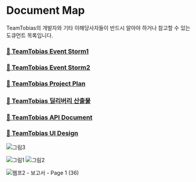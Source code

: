 # Document Map
TeamTobias의 개발자와 기타 이해당사자들이 반드시 알아야 하거나 참고할 수 있는 도큐먼트 목록입니다.

### <a href="https://lucid.app/lucidspark/9c0f0429-931e-4214-ad14-50d2d34c8dc7/edit?viewport_loc=-62974%2C-15050%2C31758%2C37647%2C0_0&invitationId=inv_6fb1fa47-096d-4e51-867d-a6a0688f89a7">📑 TeamTobias Event Storm1</a>

### <a href="https://lucid.app/lucidspark/9c0f0429-931e-4214-ad14-50d2d34c8dc7/edit?viewport_loc=-62974%2C-15050%2C31758%2C37647%2C0_0&invitationId=inv_6fb1fa47-096d-4e51-867d-a6a0688f89a7">📑 TeamTobias Event Storm2</a>

### <a href="https://docs.google.com/document/d/1LjLXu1h9YedN6k5wVyDohNSnhSKWZdMrXFdzHOmjqP4/edit?usp=sharing">📑 TeamTobias Project Plan</a>

### <a href="https://docs.google.com/document/d/1z0dmOXMOI8bYtGv3EmK0s5OMABML1IjpU5YiMaBqoO8/edit?usp=sharing">📑 TeamTobias 딜리버리 산출물</a>

### <a href="https://docs.google.com/spreadsheets/d/1q6MVIjNOgXmOh6OkNUHk78AwVqbJ46vdswTZDlWD_GE/edit?usp=sharing">📑 TeamTobias API Document</a>

### <a href="https://www.figma.com/file/XTqDeITWqvwl121WOw3aVK/TeamTobias?type=design&node-id=0%3A1&t=RGLYnd4YQ7WQazFJ-1">📑 TeamTobias UI Design</a>




![그림3](https://user-images.githubusercontent.com/46955032/203273339-2c6f6e93-32a3-46d9-8908-89cb882d9f08.png)


![그림1](https://user-images.githubusercontent.com/46955032/203825665-c8d665f9-bd32-45df-aecf-8c5e950dea5a.png)
![그림2](https://user-images.githubusercontent.com/46955032/203825978-6105ae76-f440-4d4f-ad17-b1a2b5fee76e.png)

![웹프2 - 보고서 - Page 1 (36)](https://user-images.githubusercontent.com/46955032/210129191-a80a925d-73a1-4b67-b2b0-b159e4ca1e89.png)




<!--

**Here are some ideas to get you started:**

🙋‍♀️ A short introduction - what is your organization all about?
🌈 Contribution guidelines - how can the community get involved?
👩‍💻 Useful resources - where can the community find your docs? Is there anything else the community should know?
🍿 Fun facts - what does your team eat for breakfast?
🧙 Remember, you can do mighty things with the power of [Markdown](https://docs.github.com/github/writing-on-github/getting-started-with-writing-and-formatting-on-github/basic-writing-and-formatting-syntax)
-->
